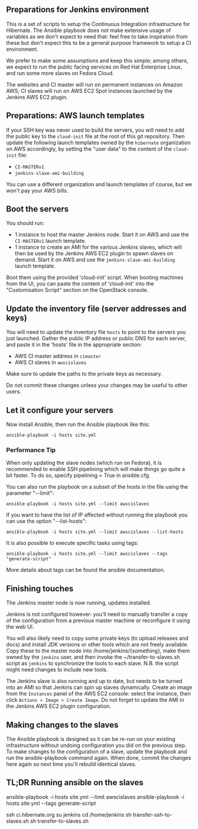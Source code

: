 ## Preparations for Jenkins environment

This is a set of scripts to setup the Continuous Integration infrastructure for Hibernate.
The Ansible playbook does not make extensive usage of variables as we don't expect to need that: feel free to take inspiration from these but don't expect this to be a general purpose framework to setup a CI environment.

We prefer to make some assumptions and keep this simple;
among others, we expect to run the public facing services on Red Hat Enterprise Linux,
and run some more slaves on Fedora Cloud.

The websites and CI master will run on permanent instances on Amazon AWS;
CI slaves will run on AWS EC2 Spot instances launched by the Jenkins AWS EC2 plugin. 

## Preparations: AWS launch templates

If your SSH key was never used to build the servers,
you will need to add the public key to the `cloud-init` file at the root of this git repository.
Then update the following launch templates owned by the `hibernate` organization on AWS accordingly,
by setting the "user data" to the content of the `cloud-init` file:

 - `CI-MASTERv1`
 - `jenkins-slave-ami-building`

You can use a different organization and launch templates of course, but we won't pay your AWS bills.

## Boot the servers

You should run:
 - 1 instance to host the master Jenkins node.
   Start it on AWS and use the `CI-MASTERv1` launch template.
 - 1 instance to create an AMI for the various Jenkins slaves,
   which will then be used by the Jenkins AWS EC2 plugin to spawn slaves on demand.
   Start it on AWS and use the `jenkins-slave-ami-building` launch template.

Boot them using the provided 'cloud-init' script.
When booting machines from the UI, you can paste the content of 'cloud-init' into the "Customisation Script" section on the OpenStack console.

## Update the inventory file (server addresses and keys)

You will need to update the inventory file `hosts` to point to the servers you just launched.
Gather the public IP address or public DNS for each server,
and paste it in the 'hosts' file in the appropriate section:

- AWS CI master address in `cimaster`
- AWS CI slaves in `awscislaves`

Make sure to update the paths to the private keys as necessary.

Do not commit these changes unless your changes may be useful to other users.

## Let it configure your servers

Now install Ansible, then run the Ansible playbook like this:

	ansible-playbook -i hosts site.yml

### Performance Tip

When only updating the slave nodes (which run on Fedora), it is recommended to enable SSH pipelining which will make things go quite a bit faster. To do so, specify pipelining = True in ansible.cfg.

You can also run the playbook on a subset of the hosts in the file using the parameter "--limit":

    ansible-playbook -i hosts site.yml --limit awscislaves

If you want to have the list of IP affected without running the playbook you can use the option "--list-hosts":

    ansible-playbook -i hosts site.yml --limit awscislaves --list-hosts

It is also possible to execute specific tasks using tags:

    ansible-playbook -i hosts site.yml --limit awscislaves --tags "generate-script"

More details about tags can be found the ansible documentation.

## Finishing touches

The Jenkins master node is now running, updates installed.

Jenkins is not configured however: you'll need to manually transfer a copy of the configuration
from a previous master machine or reconfigure it using the web UI.

You will also likely need to copy some private keys (to upload releases and docs) and install JDK versions or other tools which are not freely available.
Copy these to the master node into /home/jenkins/{something}, make them owned by the `jenkins` user, and then invoke the ~/transfer-to-slaves.sh script as `jenkins`
to synchronize the tools to each slave. N.B. the script might need changes to include new tools.

The Jenkins slave is also running and up to date, but needs to be turned into an AMI
so that Jenkins can spin up slaves dynamically.
Create an image from the `Instances` panel of the AWS EC2 console:
select the instance, then click `Actions > Image > Create Image`.
Do not forget to update the AMI in the Jenkins AWS EC2 plugin configuration.

## Making changes to the slaves

The Ansible playbook is designed so it can be re-run on your existing infrastructure without undoing configuration you did on the previous step.
To make changes to the configuration of a slave, update the playbook and run the ansible-playbook command again.
When done, commit the changes here again so next time you'll rebuild identical slaves.


## TL;DR Running ansible on the slaves

ansible-playbook -i hosts site.yml --limit awscislaves
ansible-playbook -i hosts site.yml --tags generate-script

ssh ci.hibernate.org
su jenkins
cd /home/jenkins
sh transfer-ssh-to-slaves.sh
sh transfer-to-slaves.sh

